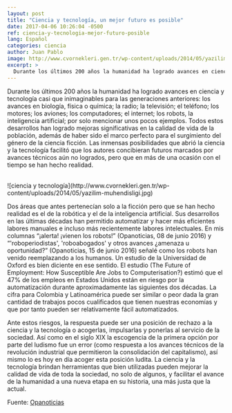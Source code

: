 ```yaml
---
layout: post
title: "Ciencia y tecnología, un mejor futuro es posible"
date: 2017-04-06 10:26:04 -0500
ref: ciencia-y-tecnologia-mejor-futuro-posible
lang: Español
categories: ciencia
author: Juan Pablo
image: http://www.cvornekleri.gen.tr/wp-content/uploads/2014/05/yazilim-muhendisligi.jpg
excerpt: >
  Durante los últimos 200 años la humanidad ha logrado avances en ciencia y tecnología casi que inimaginables para las generaciones anteriores
---
```


Durante los últimos 200 años la humanidad ha logrado avances en ciencia y tecnología casi que inimaginables para las generaciones anteriores: los avances en biología, física o química; la radio; la televisión; el teléfono; los motores; los aviones; los computadores; el internet; los robots, la inteligencia artificial; por solo mencionar unos pocos ejemplos. Todos estos desarrollos han logrado mejoras significativas en la calidad de vida de la población, además de haber sido el marco perfecto para el surgimiento del género de la ciencia ficción. Las inmensas posibilidades que abrió la ciencia y la tecnología facilitó que los autores concibieran futuros marcados por avances técnicos aún no logrados, pero que en más de una ocasión con el tiempo se han hecho realidad.

<br>
![ciencia y tecnología](http://www.cvornekleri.gen.tr/wp-content/uploads/2014/05/yazilim-muhendisligi.jpg)
<br>

Dos áreas que antes pertenecían solo a la ficción pero que se han hecho realidad es el de la robótica y el de la inteligencia artificial. Sus desarrollos en las últimas décadas han permitido automatizar y hacer más eficientes labores manuales e incluso más recientemente labores intelectuales. En mis columnas “¡alerta! ¡vienen los robots!” (Opanoticias, 08 de junio 2016) y “'roboperiodistas', 'roboabogados' y otros avances ¿amenaza u oportunidad?” (Opanoticias, 15 de junio 2016) señalé como los robots han venido reemplazando a los humanos. Un estudio de la Universidad de Oxford es bien diciente en ese sentido. El estudio (The Future of Employment: How Susceptible Are Jobs to Computerisation?) estimó que el 47% de los empleos en Estados Unidos están en riesgo por la automatización durante aproximadamente las siguientes dos décadas. La cifra para Colombia y Latinoamérica puede ser similar o peor dada la gran cantidad de trabajos pocos cualificados que tienen nuestras economías y que por tanto pueden ser relativamente fácil automatizados.

Ante estos riesgos, la respuesta puede ser una posición de rechazo a la ciencia y la tecnología o acogerlas, impulsarlas y ponerlas al servicio de la sociedad. Así como en el siglo XIX la escogencia de la primera opción por parte del ludismo fue un error (como respuesta a los avances técnicos de la revolución industrial que permitieron la consolidación del capitalismo), así mismo lo es hoy en día acoger esta posición ludita. La ciencia y la tecnología brindan herramientas que bien utilizadas pueden mejorar la calidad de vida de toda la sociedad, no solo de algunos, y facilitar el avance de la humanidad a una nueva etapa en su historia, una más justa que la actual.

Fuente:
[Opanoticias](http://global.opanoticias.com/ciencia-y-tecnolog%C3%ADa-un-mejor-futuro-es-posible)
